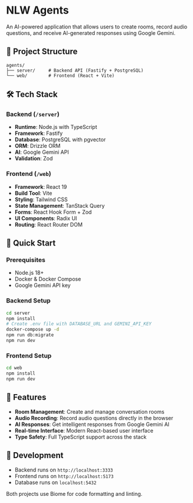 # NLW Agents

An AI-powered application that allows users to create rooms, record audio questions, and receive AI-generated responses using Google Gemini.

## 📁 Project Structure

```
agents/
├── server/     # Backend API (Fastify + PostgreSQL)
└── web/        # Frontend (React + Vite)
```

## 🛠️ Tech Stack

### Backend (`/server`)

- **Runtime**: Node.js with TypeScript
- **Framework**: Fastify
- **Database**: PostgreSQL with pgvector
- **ORM**: Drizzle ORM
- **AI**: Google Gemini API
- **Validation**: Zod

### Frontend (`/web`)

- **Framework**: React 19
- **Build Tool**: Vite
- **Styling**: Tailwind CSS
- **State Management**: TanStack Query
- **Forms**: React Hook Form + Zod
- **UI Components**: Radix UI
- **Routing**: React Router DOM

## 🚀 Quick Start

### Prerequisites

- Node.js 18+
- Docker & Docker Compose
- Google Gemini API key

### Backend Setup

```bash
cd server
npm install
# Create .env file with DATABASE_URL and GEMINI_API_KEY
docker-compose up -d
npm run db:migrate
npm run dev
```

### Frontend Setup

```bash
cd web
npm install
npm run dev
```

## 🎯 Features

- **Room Management**: Create and manage conversation rooms
- **Audio Recording**: Record audio questions directly in the browser
- **AI Responses**: Get intelligent responses from Google Gemini AI
- **Real-time Interface**: Modern React-based user interface
- **Type Safety**: Full TypeScript support across the stack

## 🔧 Development

- Backend runs on `http://localhost:3333`
- Frontend runs on `http://localhost:5173`
- Database runs on `localhost:5432`

Both projects use Biome for code formatting and linting.
